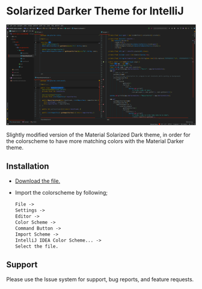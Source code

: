 # Solarized Darker Theme for IntelliJ

![Screenshot](./screenshot.png)

Slightly modified version of the Material Solarized Dark theme,
in order for the colorscheme to have more matching colors with the Material Darker theme.

## Installation

* [Download the file.](https://raw.githubusercontent.com/glacion/idea-solarized-darker/master/material_solarized_darker.icls)

* Import the colorscheme by following;

      File ->
      Settings ->
      Editor ->
      Color Scheme ->
      Command Button ->
      Import Scheme ->
      IntelliJ IDEA Color Scheme... ->
      Select the file.

## Support

Please use the Issue system for support, bug reports, and feature requests.